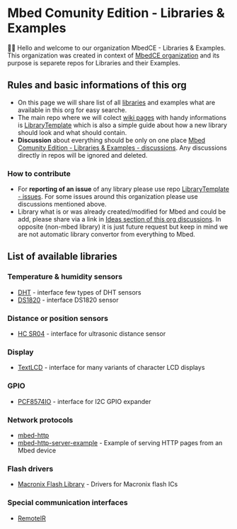 # Mbed Comunity Edition - Libraries & Examples
🙋‍♀️ Hello and welcome to our organization MbedCE - Libraries & Examples. This organization was created in context of [MbedCE organization](https://github.com/mbed-ce) and its purpose is separete repos for Libraries and their Examples.

## Rules and basic informations of this org
* On this page we will share list of all [libraries](https://github.com/mbed-ce-libraries-examples#list-of-available-libraries) and examples what are available in this org for easy searche.
* The main repo where we will colect [wiki pages](https://github.com/mbed-ce-libraries-examples/LibraryTemplate/wiki) with handy informations is [LibraryTemplate](https://github.com/mbed-ce-libraries-examples/LibraryTemplate) which is also a simple guide about how a new library should look and what should contain.
*  **Discussion** about everything should be only on one place [Mbed Comunity Edition - Libraries & Examples - discussions](https://github.com/orgs/mbed-ce-libraries-examples/discussions). Any discussions directly in repos will be ignored and deleted.

### How to contribute
* For **reporting of an issue** of any library please use repo [LibraryTemplate - issues](https://github.com/mbed-ce-libraries-examples/LibraryTemplate/issues). For some issues around this organization please use discussions mentioned above.
* Library what is or was already created/modified for Mbed and could be add, please share via a link in [Ideas section of this org discussions](https://github.com/orgs/mbed-ce-libraries-examples/discussions/categories/ideas). In opposite (non-mbed library) it is just future request but keep in mind we are not automatic library convertor from everything to Mbed.

## List of available libraries
### Temperature & humidity sensors
* [DHT](https://github.com/mbed-ce-libraries-examples/DHT) - interface few types of DHT sensors
* [DS1820](https://github.com/mbed-ce-libraries-examples/DS1820) - interface DS1820 sensor

### Distance or position sensors
 * [HC SR04](https://github.com/mbed-ce-libraries-examples/HC_SR04)  - interface for ultrasonic distance sensor

### Display
* [TextLCD](https://github.com/mbed-ce-libraries-examples/TextLCD) - interface for many variants of character LCD displays

### GPIO
* [PCF8574IO](https://github.com/mbed-ce-libraries-examples/PCF8574IO) - interface for I2C GPIO expander

### Network protocols
* [mbed-http](https://github.com/mbed-ce-libraries-examples/mbed-http)
* [mbed-http-server-example](https://github.com/mbed-ce-libraries-examples/mbed-http-server-example) - Example of serving HTTP pages from an Mbed device

### Flash drivers
* [Macronix Flash Library](https://github.com/mbed-ce-libraries-examples/MacronixFlash) - Drivers for Macronix flash ICs

### Special communication interfaces
* [RemoteIR](https://github.com/mbed-ce-libraries-examples/RemoteIR)

<!--

**Here are some ideas to get you started:**

🙋‍♀️ A short introduction - what is your organization all about?
🌈 Contribution guidelines - how can the community get involved?
👩‍💻 Useful resources - where can the community find your docs? Is there anything else the community should know?
🍿 Fun facts - what does your team eat for breakfast?
🧙 Remember, you can do mighty things with the power of [Markdown](https://docs.github.com/github/writing-on-github/getting-started-with-writing-and-formatting-on-github/basic-writing-and-formatting-syntax)
-->
